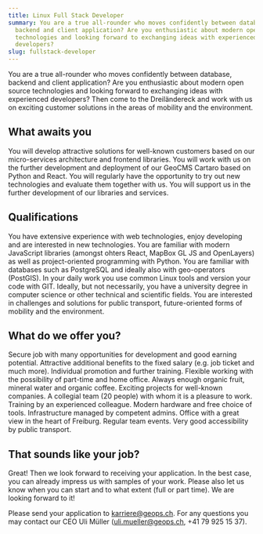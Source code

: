 ```yaml
---
title: Linux Full Stack Developer
summary: You are a true all-rounder who moves confidently between database,
  backend and client application? Are you enthusiastic about modern open source
  technologies and looking forward to exchanging ideas with experienced
  developers?
slug: fullstack-developer
---
```

You are a true all-rounder who moves confidently between database, backend and client application? Are you enthusiastic about modern open source technologies and looking forward to exchanging ideas with experienced developers? Then come to the Dreiländereck and work with us on exciting customer solutions in the areas of mobility and the environment.

## What awaits you

You will develop attractive solutions for well-known customers based on our micro-services architecture and frontend libraries. You will work with us on the further development and deployment of our GeoCMS Cartaro based on Python and React. You will regularly have the opportunity to try out new technologies and evaluate them together with us. You will support us in the further development of our libraries and services.

## Qualifications

You have extensive experience with web technologies, enjoy developing and are interested in new technologies. You are familiar with modern JavaScript libraries (amongst ohters React, MapBox GL JS and OpenLayers) as well as project-oriented programming with Python. You are familiar with databases such as PostgreSQL and ideally also with geo-operators (PostGIS). In your daily work you use common Linux tools and version your code with GIT. Ideally, but not necessarily, you have a university degree in computer science or other technical and scientific fields. You are interested in challenges and solutions for public transport, future-oriented forms of mobility and the environment.

## What do we offer you?

Secure job with many opportunities for development and good earning potential. Attractive additional benefits to the fixed salary (e.g. job ticket and much more). Individual promotion and further training. Flexible working with the possibility of part-time and home office. Always enough organic fruit, mineral water and organic coffee. Exciting projects for well-known companies. A collegial team (20 people) with whom it is a pleasure to work. Training by an experienced colleague. Modern hardware and free choice of tools. Infrastructure managed by competent admins. Office with a great view in the heart of Freiburg. Regular team events. Very good accessibility by public transport.

## That sounds like your job?

Great! Then we look forward to receiving your application. In the best case, you can already impress us with samples of your work. Please also let us know when you can start and to what extent (full or part time). We are looking forward to it!

Please send your application to [karriere@geops.ch](mailto:karriere@geops.ch). For any questions you may contact our CEO Uli Müller ([uli.mueller@geops.ch](mailto:uli.mueller@geops.ch), +41 79 925 15 37).